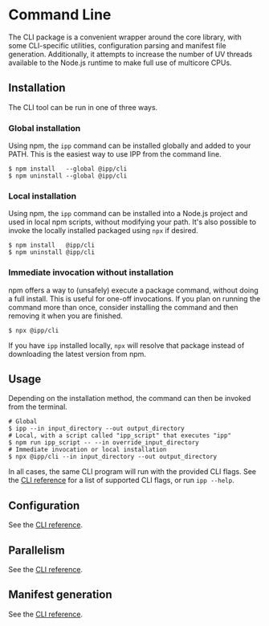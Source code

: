 # Command Line

The CLI package is a convenient wrapper around the core library, with some CLI-specific utilities, configuration parsing and manifest file generation. Additionally, it attempts to increase the number of UV threads available to the Node.js runtime to make full use of multicore CPUs.

## Installation

The CLI tool can be run in one of three ways.

### Global installation

Using npm, the `ipp` command can be installed globally and added to your PATH. This is the easiest way to use IPP from the command line.

```shell
$ npm install   --global @ipp/cli
$ npm uninstall --global @ipp/cli
```

### Local installation

Using npm, the `ipp` command can be installed into a Node.js project and used in local npm scripts, without modifying your path. It's also possible to invoke the locally installed packaged using `npx` if desired.

```shell
$ npm install   @ipp/cli
$ npm uninstall @ipp/cli
```

### Immediate invocation without installation

npm offers a way to (unsafely) execute a package command, without doing a full install. This is useful for one-off invocations. If you plan on running the command more than once, consider installing the command and then removing it when you are finished.

```shell
$ npx @ipp/cli
```

If you have `ipp` installed locally, `npx` will resolve that package instead of downloading the latest version from npm.

## Usage

Depending on the installation method, the command can then be invoked from the terminal.

```shell
# Global
$ ipp --in input_directory --out output_directory
# Local, with a script called "ipp_script" that executes "ipp"
$ npm run ipp_script -- --in override_input_directory
# Immediate invocation or local installation
$ npx @ipp/cli --in input_directory --out output_directory
```

In all cases, the same CLI program will run with the provided CLI flags. See the [CLI reference](../packages/cli.md#flags) for a list of supported CLI flags, or run `ipp --help`.

## Configuration

See the [CLI reference](../packages/cli.md#configuration).

## Parallelism

See the [CLI reference](../packages/cli.md#parallelism).

## Manifest generation

See the [CLI reference](../packages/cli.md#manifest-generation).

